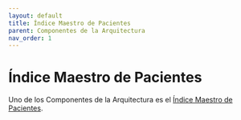 ```yaml
---
layout: default
title: Índice Maestro de Pacientes
parent: Componentes de la Arquitectura
nav_order: 1
---
```


# Índice Maestro de Pacientes

Uno de los Componentes de la Arquitectura es el [Índice Maestro de Pacientes](https://interoperabilidad.minsal.cl/fhir/ig/mpi/).